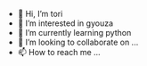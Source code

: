 - 👋 Hi, I’m tori
- 👀 I’m interested in gyouza
- 🌱 I’m currently learning python
- 💞️ I’m looking to collaborate on ...
- 📫 How to reach me ...

<!---
tori19960105/tori19960105 is a ✨ special ✨ repository because its `README.md` (this file) appears on your GitHub profile.
You can click the Preview link to take a look at your changes.
--->
